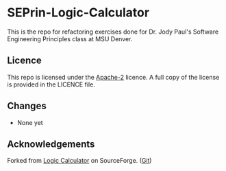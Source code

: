 # SEPrin-Logic-Calculator

This is the repo for refactoring exercises done for Dr. Jody Paul's Software Engineering Principles class at MSU Denver.

## Licence
This repo is licensed under the [Apache-2](https://www.apache.org/licenses/LICENSE-2.0.txt) licence.
A full copy of the license is provided in the LICENCE file.

## Changes

* None yet

## Acknowledgements
Forked from [Logic Calculator](https://sourceforge.net/projects/logiccalculator/) on SourceForge. ([Git](https://git.code.sf.net/p/logiccalculator/code))
